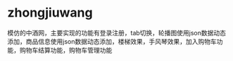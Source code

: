 # zhongjiuwang
模仿的中酒网，主要实现的功能有登录注册，tab切换，轮播图使用json数据动态添加，商品信息使用json数据动态添加，楼梯效果，手风琴效果，加入购物车功能，购物车结算功能，购物车管理功能
